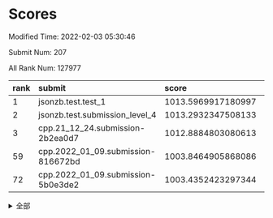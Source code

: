 # Scores

Modified Time: 2022-02-03 05:30:46

Submit Num: 207

All Rank Num: 127977

| rank |               submit               |       score        |       sigma        | pk_num |
| :--- | :--------------------------------- | :----------------- | :----------------- | :----- |
| 1    | jsonzb.test.test_1                 | 1013.5969917180997 | 0.8437909373268041 | 2471   |
| 2    | jsonzb.test.submission_level_4     | 1013.2932347508133 | 0.8268056772000238 | 2467   |
| 3    | cpp.21_12_24.submission-2b2ea0d7   | 1012.8884803080613 | 0.7839005732771421 | 2475   |
| 59   | cpp.2022_01_09.submission-816672bd | 1003.8464905868086 | 0.7232357187629398 | 2468   |
| 72   | cpp.2022_01_09.submission-5b0e3de2 | 1003.4352423297344 | 0.7175062859108114 | 2476   |


<details>
<summary>全部</summary>

| rank |                 submit                 |       score        |       sigma        | pk_num |
| :--- | :------------------------------------- | :----------------- | :----------------- | :----- |
| 1    | jsonzb.test.test_1                     | 1013.5969917180997 | 0.8437909373268041 | 2471   |
| 2    | jsonzb.test.submission_level_4         | 1013.2932347508133 | 0.8268056772000238 | 2467   |
| 3    | cpp.21_12_24.submission-2b2ea0d7       | 1012.8884803080613 | 0.7839005732771421 | 2475   |
| 4    | gobigger.level_3.submission_level_3_2  | 1012.5976743360774 | 0.7941368379173237 | 2475   |
| 5    | gobigger.level_3.submission_level_3_16 | 1011.4259974595657 | 0.7810289436450457 | 2473   |
| 6    | gobigger.level_3.submission_level_3_28 | 1011.3712326441519 | 0.8166568862895212 | 2478   |
| 7    | gobigger.level_3.submission_level_3_29 | 1011.1660646209427 | 0.8010140510551038 | 2473   |
| 8    | gobigger.level_3.submission_level_3_18 | 1011.1359306451989 | 0.7889630571019026 | 2472   |
| 9    | gobigger.level_3.submission_level_3_33 | 1011.0735236768387 | 0.7601101252582341 | 2475   |
| 10   | gobigger.level_3.submission_level_3_40 | 1011.0043447319727 | 0.8011061935207784 | 2476   |
| 11   | gobigger.level_3.submission_level_3_32 | 1010.9881963466445 | 0.7998052198990535 | 2475   |
| 12   | gobigger.level_3.submission_level_3_44 | 1010.9314481333425 | 0.7547636317064188 | 2471   |
| 13   | gobigger.level_3.submission_level_3_14 | 1010.7360150135237 | 0.7738293991063364 | 2470   |
| 14   | gobigger.level_3.submission_level_3_34 | 1010.7340621145314 | 0.7617075517062454 | 2476   |
| 15   | gobigger.level_3.submission_level_3_17 | 1010.7133060319967 | 0.7666098398939253 | 2474   |
| 16   | gobigger.level_3.submission_level_3_19 | 1010.6661403130792 | 0.7755129802754976 | 2471   |
| 17   | gobigger.level_3.submission_level_3_1  | 1010.5507370770639 | 0.7743728660124811 | 2471   |
| 18   | gobigger.level_3.submission_level_3_9  | 1010.5494062345609 | 0.7894998860926693 | 2478   |
| 19   | gobigger.level_3.submission_level_3_24 | 1010.5197130841943 | 0.7671679885255193 | 2471   |
| 20   | gobigger.level_3.submission_level_3_45 | 1010.4690494114088 | 0.7579615874153437 | 2475   |
| 21   | gobigger.level_3.submission_level_3_6  | 1010.4447133149728 | 0.7524758371771846 | 2471   |
| 22   | gobigger.level_3.submission_level_3_35 | 1010.4286718505712 | 0.7737328123625066 | 2469   |
| 23   | gobigger.level_3.submission_level_3_30 | 1010.2129906527142 | 0.7749340885038113 | 2471   |
| 24   | gobigger.level_3.submission_level_3_37 | 1010.195283299485  | 0.7740947796770478 | 2472   |
| 25   | gobigger.level_3.submission_level_3_36 | 1010.1595751044273 | 0.7624489515127179 | 2474   |
| 26   | gobigger.level_3.submission_level_3_22 | 1010.156771635326  | 0.7540800964475958 | 2467   |
| 27   | gobigger.level_3.submission_level_3_27 | 1010.1504557508534 | 0.782745096426087  | 2473   |
| 28   | gobigger.level_3.submission_level_3_5  | 1010.1444938200951 | 0.7784403399944058 | 2474   |
| 29   | gobigger.level_3.submission_level_3_8  | 1010.0928769954178 | 0.7568026381290023 | 2473   |
| 30   | gobigger.level_3.submission_level_3_15 | 1010.0799164695426 | 0.778177504246484  | 2468   |
| 31   | gobigger.level_3.submission_level_3_26 | 1009.9778716605736 | 0.7770060047791415 | 2478   |
| 32   | gobigger.level_3.submission_level_3_47 | 1009.9620391784066 | 0.7370715585389489 | 2481   |
| 33   | gobigger.level_3.submission_level_3_0  | 1009.8848455271622 | 0.7623578864307359 | 2469   |
| 34   | gobigger.level_3.submission_level_3_46 | 1009.8698712765541 | 0.7514115801321134 | 2475   |
| 35   | gobigger.level_3.submission_level_3_25 | 1009.756636505112  | 0.7548391471593991 | 2474   |
| 36   | gobigger.level_3.submission_level_3_48 | 1009.755717719232  | 0.7417517712589451 | 2472   |
| 37   | gobigger.level_3.submission_level_3_39 | 1009.7418092580913 | 0.7434818642174088 | 2476   |
| 38   | gobigger.level_3.submission_level_3_10 | 1009.6690721734949 | 0.7661235492868339 | 2474   |
| 39   | gobigger.level_3.submission_level_3_42 | 1009.565689029431  | 0.736632770177682  | 2472   |
| 40   | gobigger.level_3.submission_level_3_12 | 1009.5429267023754 | 0.7485350053451585 | 2471   |
| 41   | gobigger.level_3.submission_level_3_4  | 1009.5383279859356 | 0.7514733914030635 | 2476   |
| 42   | gobigger.level_3.submission_level_3_23 | 1009.5328512931967 | 0.7451956441762806 | 2476   |
| 43   | gobigger.level_3.submission_level_3_13 | 1009.5296788897078 | 0.7428655736604277 | 2471   |
| 44   | gobigger.level_3.submission_level_3_38 | 1009.3975630026631 | 0.7504003396124774 | 2469   |
| 45   | gobigger.level_3.submission_level_3_20 | 1009.1566474249378 | 0.7401540991678724 | 2480   |
| 46   | gobigger.level_3.submission_level_3_7  | 1009.0794325025877 | 0.7454096022732383 | 2475   |
| 47   | gobigger.level_3.submission_level_3_11 | 1009.0109099831676 | 0.7475501905346076 | 2472   |
| 48   | gobigger.level_3.submission_level_3_31 | 1008.8598720029431 | 0.7578354678031903 | 2473   |
| 49   | gobigger.level_3.submission_level_3_41 | 1008.840561132139  | 0.7348616507137602 | 2468   |
| 50   | gobigger.level_3.submission_level_3_3  | 1008.3658068190463 | 0.7384500152963095 | 2468   |
| 51   | gobigger.level_3.submission_level_3_43 | 1008.1823831513635 | 0.7427426561213393 | 2474   |
| 52   | gobigger.level_3.submission_level_3_21 | 1008.0527011388493 | 0.7343078111770398 | 2475   |
| 53   | gobigger.level_3.submission_level_3_49 | 1007.882145177895  | 0.7404528522481024 | 2469   |
| 54   | gobigger.level_1.submission_level_1_24 | 1005.1632422799021 | 0.7138619879375223 | 2474   |
| 55   | gobigger.level_1.submission_level_1_4  | 1004.8139865803968 | 0.7223683478888732 | 2469   |
| 56   | gobigger.level_1.submission_level_1_32 | 1004.7069703202159 | 0.7074124534780334 | 2475   |
| 57   | gobigger.level_1.submission_level_1_48 | 1004.0166483073066 | 0.7194383338115955 | 2471   |
| 58   | gobigger.level_1.submission_level_1_9  | 1003.9068728337372 | 0.7168606129415912 | 2472   |
| 59   | cpp.2022_01_09.submission-816672bd     | 1003.8464905868086 | 0.7232357187629398 | 2468   |
| 60   | gobigger.level_1.submission_level_1_0  | 1003.8317774891458 | 0.7168784000988683 | 2472   |
| 61   | gobigger.level_1.submission_level_1_41 | 1003.7980742136881 | 0.7145446801134542 | 2475   |
| 62   | gobigger.level_1.submission_level_1_5  | 1003.6651902121083 | 0.7078859654378539 | 2472   |
| 63   | gobigger.level_1.submission_level_1_14 | 1003.6491383057536 | 0.7222485083489516 | 2473   |
| 64   | gobigger.level_1.submission_level_1_17 | 1003.645002189807  | 0.719042487592399  | 2476   |
| 65   | gobigger.level_1.submission_level_1_46 | 1003.636174546691  | 0.7281447506316849 | 2473   |
| 66   | gobigger.level_1.submission_level_1_29 | 1003.5704219285815 | 0.7114031792674368 | 2477   |
| 67   | gobigger.level_1.submission_level_1_31 | 1003.4940255407955 | 0.7214906527471915 | 2473   |
| 68   | gobigger.level_1.submission_level_1_23 | 1003.4829511163584 | 0.7179706391944091 | 2473   |
| 69   | gobigger.level_1.submission_level_1_36 | 1003.4774453054995 | 0.7084575765584861 | 2467   |
| 70   | gobigger.level_1.submission_level_1_10 | 1003.4758037633494 | 0.7307229713864128 | 2478   |
| 71   | gobigger.level_1.submission_level_1_40 | 1003.444909155915  | 0.7196990252649589 | 2468   |
| 72   | cpp.2022_01_09.submission-5b0e3de2     | 1003.4352423297344 | 0.7175062859108114 | 2476   |
| 73   | gobigger.level_1.submission_level_1_1  | 1003.4344975844211 | 0.7025594854871283 | 2469   |
| 74   | gobigger.level_1.submission_level_1_42 | 1003.4319975638422 | 0.7221109098691543 | 2476   |
| 75   | gobigger.level_1.submission_level_1_13 | 1003.4055315171448 | 0.7189566850023691 | 2475   |
| 76   | gobigger.level_1.submission_level_1_15 | 1003.3571442299201 | 0.7312136744468283 | 2474   |
| 77   | gobigger.level_1.submission_level_1_7  | 1003.354022041155  | 0.7177077387001713 | 2473   |
| 78   | gobigger.level_1.submission_level_1_12 | 1003.3487337777589 | 0.7128270380140647 | 2473   |
| 79   | gobigger.level_1.submission_level_1_47 | 1003.3424742004739 | 0.7125903314876069 | 2477   |
| 80   | gobigger.level_1.submission_level_1_34 | 1003.2542659309141 | 0.7092973793460035 | 2475   |
| 81   | gobigger.level_1.submission_level_1_2  | 1003.2128432697385 | 0.7169149212428197 | 2478   |
| 82   | gobigger.level_1.submission_level_1_49 | 1003.1749563086237 | 0.7124062277594758 | 2469   |
| 83   | gobigger.level_1.submission_level_1_39 | 1003.1513397465277 | 0.7283690965550635 | 2472   |
| 84   | gobigger.level_1.submission_level_1_38 | 1003.0995535555336 | 0.7198069287865301 | 2468   |
| 85   | gobigger.level_1.submission_level_1_26 | 1003.0543480467146 | 0.713768565793453  | 2476   |
| 86   | gobigger.level_1.submission_level_1_3  | 1003.0163660174964 | 0.7157203991370504 | 2471   |
| 87   | gobigger.level_1.submission_level_1_25 | 1003.013648786589  | 0.7152735997491847 | 2474   |
| 88   | gobigger.level_1.submission_level_1_18 | 1003.010349474668  | 0.7103274791840949 | 2473   |
| 89   | gobigger.level_1.submission_level_1_37 | 1002.9729952852975 | 0.7144514107891892 | 2470   |
| 90   | gobigger.level_1.submission_level_1_8  | 1002.933826240869  | 0.7148279447283683 | 2472   |
| 91   | gobigger.level_1.submission_level_1_35 | 1002.8744430613093 | 0.7299572195596216 | 2472   |
| 92   | gobigger.level_1.submission_level_1_21 | 1002.7759830693611 | 0.7069796177364543 | 2475   |
| 93   | gobigger.level_1.submission_level_1_16 | 1002.7630033898785 | 0.7282602950479518 | 2473   |
| 94   | gobigger.level_1.submission_level_1_11 | 1002.6038208485079 | 0.7211403575449212 | 2471   |
| 95   | gobigger.level_1.submission_level_1_27 | 1002.5088050618797 | 0.7116216760999738 | 2472   |
| 96   | gobigger.level_1.submission_level_1_22 | 1002.4591117721835 | 0.7133231361306605 | 2472   |
| 97   | gobigger.level_1.submission_level_1_45 | 1002.4497076730867 | 0.7135354126372716 | 2472   |
| 98   | gobigger.level_1.submission_level_1_20 | 1002.3587507492836 | 0.70789356893978   | 2473   |
| 99   | gobigger.level_1.submission_level_1_28 | 1002.3474775448212 | 0.7119096614003395 | 2470   |
| 100  | gobigger.level_1.submission_level_1_30 | 1002.3436494698299 | 0.7182623341288303 | 2478   |
| 101  | gobigger.level_1.submission_level_1_19 | 1002.340915133851  | 0.7163691479132633 | 2476   |
| 102  | gobigger.level_1.submission_level_1_44 | 1002.3159272237401 | 0.7142736171277062 | 2471   |
| 103  | gobigger.level_1.submission_level_1_43 | 1002.1068362991125 | 0.7174985312597818 | 2473   |
| 104  | gobigger.level_1.submission_level_1_6  | 1002.0100630617834 | 0.710120639612927  | 2472   |
| 105  | gobigger.level_1.submission_level_1_33 | 1001.0009120813352 | 0.7144275688838193 | 2474   |
| 106  | gobigger.random.submission_random_36   | 997.5353466718707  | 0.7192265054418819 | 2473   |
| 107  | gobigger.random.submission_random_46   | 996.9208487359565  | 0.7048803596385883 | 2478   |
| 108  | gobigger.random.submission_random_38   | 996.8781704309239  | 0.7145737025813895 | 2467   |
| 109  | gobigger.random.submission_random_21   | 996.834621320674   | 0.7185139427114465 | 2468   |
| 110  | gobigger.random.submission_random_12   | 996.8149256060353  | 0.7170412919541538 | 2478   |
| 111  | gobigger.random.submission_random_22   | 996.7318782894725  | 0.7107668298976187 | 2476   |
| 112  | gobigger.random.submission_random_5    | 996.6995574293747  | 0.7128501756437088 | 2477   |
| 113  | gobigger.random.submission_random_25   | 996.6250256714645  | 0.7103358291857477 | 2472   |
| 114  | gobigger.random.submission_random_32   | 996.605564349494   | 0.7034910556614724 | 2472   |
| 115  | gobigger.random.submission_random_33   | 996.5275753364099  | 0.7129389873804967 | 2473   |
| 116  | gobigger.random.submission_random_34   | 996.4957478210928  | 0.7137936089503023 | 2471   |
| 117  | gobigger.random.submission_random_45   | 996.3306506586242  | 0.6960231167419048 | 2470   |
| 118  | gobigger.random.submission_random_47   | 996.2763600171902  | 0.7061414450683812 | 2474   |
| 119  | gobigger.random.submission_random_49   | 996.2578300252968  | 0.6957165724381043 | 2472   |
| 120  | gobigger.random.submission_random_18   | 996.2215606774851  | 0.7044424794473496 | 2473   |
| 121  | gobigger.random.submission_random_31   | 996.1669720499158  | 0.7118763613828063 | 2473   |
| 122  | gobigger.random.submission_random_41   | 996.1434664531748  | 0.7199908298888066 | 2473   |
| 123  | gobigger.random.submission_random_28   | 996.1351018563623  | 0.698119155085879  | 2472   |
| 124  | gobigger.random.submission_random_2    | 996.118577075672   | 0.7110821116737283 | 2472   |
| 125  | gobigger.random.submission_random_9    | 996.0554459089333  | 0.718688538922054  | 2472   |
| 126  | gobigger.random.submission_random_42   | 995.9934593596377  | 0.7110445516087575 | 2473   |
| 127  | gobigger.random.submission_random_15   | 995.9660431083087  | 0.7111099656871853 | 2474   |
| 128  | gobigger.random.submission_random_7    | 995.9342906673303  | 0.7021571070524096 | 2474   |
| 129  | gobigger.random.submission_random_19   | 995.9225933848888  | 0.6934573005639125 | 2473   |
| 130  | gobigger.random.submission_random_6    | 995.8911947624592  | 0.7038106844877535 | 2472   |
| 131  | gobigger.random.submission_random_14   | 995.8046022523095  | 0.7064124503958495 | 2477   |
| 132  | gobigger.random.submission_random_8    | 995.7499924405622  | 0.7170524561954478 | 2476   |
| 133  | gobigger.random.submission_random_43   | 995.7330772401003  | 0.716601892707038  | 2471   |
| 134  | gobigger.random.submission_random_10   | 995.7054179928563  | 0.7048538204020695 | 2472   |
| 135  | gobigger.random.submission_random_11   | 995.6255527253325  | 0.7121952392848527 | 2479   |
| 136  | gobigger.random.submission_random_17   | 995.6215013776551  | 0.7101136498854562 | 2473   |
| 137  | gobigger.random.submission_random_20   | 995.5992925383081  | 0.713532989788753  | 2468   |
| 138  | gobigger.random.submission_random_30   | 995.591182080797   | 0.708905568450747  | 2475   |
| 139  | gobigger.random.submission_random_24   | 995.5499401019572  | 0.7145404579631576 | 2476   |
| 140  | gobigger.random.submission_random_4    | 995.483016890423   | 0.7177134180139283 | 2476   |
| 141  | gobigger.random.submission_random_16   | 995.371654613735   | 0.7197747461065762 | 2472   |
| 142  | gobigger.random.submission_random_48   | 995.3259708930749  | 0.7019078574887363 | 2476   |
| 143  | gobigger.random.submission_random_37   | 995.2406338724114  | 0.7130985575365082 | 2474   |
| 144  | gobigger.random.submission_random_27   | 995.1097944088451  | 0.71572257206298   | 2471   |
| 145  | gobigger.random.submission_random_23   | 995.1069782126041  | 0.7111940298269531 | 2472   |
| 146  | gobigger.random.submission_random_13   | 995.0911693533382  | 0.7008012954582202 | 2472   |
| 147  | gobigger.random.submission_random_40   | 995.081040152287   | 0.7185529383410694 | 2477   |
| 148  | gobigger.random.submission_random_44   | 995.0715775650698  | 0.7159623243202571 | 2471   |
| 149  | gobigger.random.submission_random_29   | 995.054024659075   | 0.7010291048281686 | 2473   |
| 150  | gobigger.random.submission_random_35   | 995.0539929616417  | 0.7333077732113187 | 2477   |
| 151  | gobigger.random.submission_random_1    | 994.9150629129915  | 0.719866166344447  | 2470   |
| 152  | gobigger.random.submission_random_0    | 994.8870966151663  | 0.7430496385316343 | 2472   |
| 153  | gobigger.random.submission_random_3    | 994.7749354435637  | 0.7058605393179024 | 2477   |
| 154  | gobigger.level_2.submission_level_2_31 | 994.4045485682946  | 0.7189141947755627 | 2478   |
| 155  | gobigger.random.submission_random_26   | 994.2919784117537  | 0.7051902385033461 | 2467   |
| 156  | gobigger.random.submission_random_39   | 994.1579202299415  | 0.729497222066705  | 2473   |
| 157  | gobigger.level_2.submission_level_2_8  | 994.0271748345747  | 0.7171807612925227 | 2469   |
| 158  | gobigger.level_2.submission_level_2_1  | 993.9632796992364  | 0.7154079799866727 | 2476   |
| 159  | gobigger.level_2.submission_level_2_0  | 993.7346120215552  | 0.7396778427740479 | 2476   |
| 160  | gobigger.level_2.submission_level_2_36 | 993.259500825767   | 0.7457039570518165 | 2465   |
| 161  | gobigger.level_2.submission_level_2_20 | 993.0064157975867  | 0.7349980878926065 | 2472   |
| 162  | gobigger.level_2.submission_level_2_39 | 992.8858480834725  | 0.7325218868207916 | 2469   |
| 163  | gobigger.level_2.submission_level_2_29 | 992.854577106798   | 0.7677226301293166 | 2474   |
| 164  | gobigger.level_2.submission_level_2_40 | 992.8476351382802  | 0.7272038745921828 | 2475   |
| 165  | gobigger.level_2.submission_level_2_45 | 992.7848237973508  | 0.7256724573546703 | 2475   |
| 166  | gobigger.level_2.submission_level_2_17 | 992.6921038942379  | 0.7462093533441618 | 2478   |
| 167  | gobigger.level_2.submission_level_2_28 | 992.682809269697   | 0.7386078110860171 | 2473   |
| 168  | gobigger.level_2.submission_level_2_24 | 992.5894500573696  | 0.7412533351143991 | 2479   |
| 169  | gobigger.level_2.submission_level_2_23 | 992.5605251029816  | 0.7664979233602751 | 2473   |
| 170  | gobigger.level_2.submission_level_2_9  | 992.5440994014479  | 0.7522408899561993 | 2477   |
| 171  | gobigger.level_2.submission_level_2_4  | 992.5197803928074  | 0.748269066102486  | 2465   |
| 172  | gobigger.level_2.submission_level_2_5  | 992.5166807934972  | 0.7279210917335756 | 2470   |
| 173  | gobigger.level_2.submission_level_2_33 | 992.5033827388527  | 0.7506840115086421 | 2473   |
| 174  | gobigger.level_2.submission_level_2_11 | 992.4964114945437  | 0.7339199091711693 | 2475   |
| 175  | gobigger.level_2.submission_level_2_30 | 992.4891957444732  | 0.753514036367616  | 2470   |
| 176  | gobigger.level_2.submission_level_2_10 | 992.4090687449138  | 0.7434954912466638 | 2473   |
| 177  | gobigger.level_2.submission_level_2_34 | 992.3746477365751  | 0.7325596917998466 | 2476   |
| 178  | gobigger.level_2.submission_level_2_37 | 992.3737515410738  | 0.7429107617811505 | 2472   |
| 179  | gobigger.level_2.submission_level_2_27 | 992.3520960024589  | 0.7471560363955552 | 2475   |
| 180  | gobigger.level_2.submission_level_2_14 | 992.3462263360146  | 0.742071789542396  | 2476   |
| 181  | gobigger.level_2.submission_level_2_41 | 992.2558483207024  | 0.7214558930575183 | 2472   |
| 182  | gobigger.level_2.submission_level_2_35 | 992.2349737231432  | 0.7492617380935477 | 2472   |
| 183  | gobigger.level_2.submission_level_2_6  | 992.1760372118063  | 0.7348998019310593 | 2472   |
| 184  | gobigger.level_2.submission_level_2_3  | 992.1581960835055  | 0.72665018900639   | 2478   |
| 185  | gobigger.level_2.submission_level_2_22 | 992.0578631192047  | 0.7417747658831628 | 2472   |
| 186  | gobigger.level_2.submission_level_2_16 | 992.0570891524443  | 0.7341607160658706 | 2469   |
| 187  | gobigger.level_2.submission_level_2_19 | 991.940204272234   | 0.7314384202392983 | 2470   |
| 188  | gobigger.level_2.submission_level_2_26 | 991.8741770439739  | 0.7349153380671561 | 2473   |
| 189  | gobigger.level_2.submission_level_2_32 | 991.8479887537624  | 0.750281706055794  | 2470   |
| 190  | gobigger.level_2.submission_level_2_44 | 991.8014204448324  | 0.7592567886156834 | 2472   |
| 191  | gobigger.level_2.submission_level_2_18 | 991.7053619383246  | 0.768040662484785  | 2476   |
| 192  | gobigger.level_2.submission_level_2_2  | 991.6764941539093  | 0.7548718064104178 | 2470   |
| 193  | gobigger.level_2.submission_level_2_48 | 991.5086396820717  | 0.7494993065669905 | 2473   |
| 194  | gobigger.level_2.submission_level_2_7  | 991.4958566317165  | 0.7582382207519555 | 2470   |
| 195  | gobigger.level_2.submission_level_2_15 | 991.4897416932353  | 0.7486599307845725 | 2467   |
| 196  | gobigger.level_2.submission_level_2_49 | 991.4241445508466  | 0.7678236958771038 | 2470   |
| 197  | gobigger.level_2.submission_level_2_46 | 991.4107433172044  | 0.7447431690948153 | 2480   |
| 198  | gobigger.level_2.submission_level_2_21 | 991.163221605582   | 0.7451960199485456 | 2477   |
| 199  | gobigger.level_2.submission_level_2_43 | 991.1521583571005  | 0.7393966680392653 | 2474   |
| 200  | gobigger.level_2.submission_level_2_38 | 990.8980899276514  | 0.7713697685532463 | 2471   |
| 201  | gobigger.level_2.submission_level_2_42 | 990.8917532518088  | 0.759387521661009  | 2475   |
| 202  | gobigger.level_2.submission_level_2_13 | 990.8859262084754  | 0.7599861597759948 | 2474   |
| 203  | gobigger.level_2.submission_level_2_25 | 990.3980430692169  | 0.7674185311474645 | 2469   |
| 204  | gobigger.level_2.submission_level_2_47 | 990.3339290309527  | 0.7712726836762566 | 2471   |
| 205  | gobigger.level_2.submission_level_2_12 | 990.0051417268623  | 0.7754071901194448 | 2475   |
| 206  | gobigger.none.submission_none_1        | 975.8676092270118  | 1.4469869428756983 | 2473   |
| 207  | gobigger.none.submission_none_0        | 975.8429858638916  | 1.4773388756838772 | 2475   |

</details>
